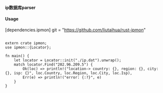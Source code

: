 #### ip数据库parser

#### Usage

[dependencies.ipmon]
git = "https://github.com/liutaihua/rust-ipmon"

<pre><code>
extern crate ipmon;
use ipmon::{Locator};

fn main() {
    let locator = Locator::init("./ip.dat").unwrap();
    match locator.Find("202.96.209.5") {
        Ok(loc) => println!("location-> country: {}, region: {}, city: {}, isp: {}", loc.Country, loc.Region, loc.City, loc.Isp),
        Err(e) => println!("error: {:?}", e)
    }
}
</code></pre>
